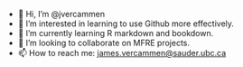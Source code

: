 - 👋 Hi, I’m @jvercammen
- 👀 I’m interested in learning to use Github more effectively.
- 🌱 I’m currently learning R markdown and bookdown.
- 💞️ I’m looking to collaborate on MFRE projects.
- 📫 How to reach me: james.vercammen@sauder.ubc.ca

<!---
jvercammen/jvercammen is a ✨ special ✨ repository because its `README.md` (this file) appears on your GitHub profile.
You can click the Preview link to take a look at your changes.
--->
